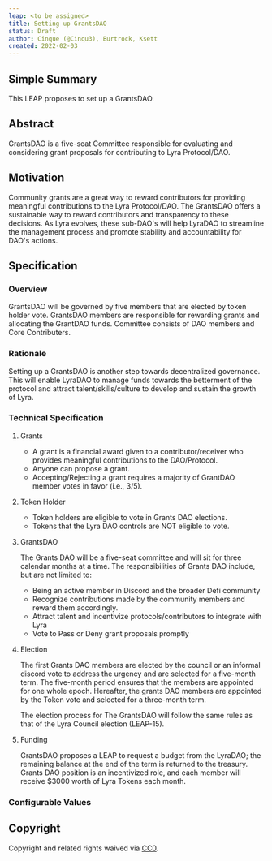 ```yaml
---
leap: <to be assigned>
title: Setting up GrantsDAO
status: Draft
author: Cinque (@Cinqu3), Burtrock, Ksett
created: 2022-02-03
---
```


<!--You can leave these HTML comments in your merged LEAP and delete the visible duplicate text guides, they will not appear and may be helpful to refer to if you edit it again. This is the suggested template for new LEAPs. Note that a LEAP number will be assigned by an editor. When opening a pull request to submit your LEAP, please use an abbreviated title in the filename, `leap-draft_title_abbrev.md`. The title should be 44 characters or less.-->

## Simple Summary
<!--"If you can't explain it simply, you don't understand it well enough." Simply describe the outcome the proposed changes intend to achieve. This should be non-technical and accessible to a casual community member.-->
This LEAP proposes to set up a GrantsDAO.

## Abstract
<!--A short (~200 word) description of the proposed change, the abstract should clearly describe the proposed change. This is what *will* be done if the LEAP is implemented, not *why* it should be done or *how* it will be done. If the LEAP proposes deploying a new contract, write, "we propose to deploy a new contract that will do x".-->
GrantsDAO is a five-seat Committee responsible for evaluating and considering grant proposals for contributing to Lyra Protocol/DAO.

##  Motivation
<!--This is the problem statement. This is the *why* of the LEAP. It should clearly explain *why* the current state of the protocol is inadequate. It is critical that you explain *why* the change is needed, if the LEAP proposes changing how something is calculated, you must address *why* the current calculation is inaccurate or wrong. This is not the place to describe how the LEAP will address the issue!-->
Community grants are a great way to reward contributors for providing meaningful contributions to the Lyra Protocol/DAO. The GrantsDAO offers a sustainable way to reward contributors and transparency to these decisions. As Lyra evolves, these sub-DAO's will help LyraDAO to streamline the management process and promote stability and accountability for DAO's actions.

## Specification

<!--The specification should describe the syntax and semantics of any new feature, there are five sections
1. Overview
2. Rationale
3. Technical Specification
4. Test Cases
5. Configurable Values
-->

### Overview
<!--This is a high level overview of *how* the LEAP will solve the problem. The overview should clearly describe how the new feature will be implemented.-->
GrantsDAO will be governed by five members that are elected by token holder vote. GrantsDAO members are responsible for rewarding grants and allocating the GrantDAO funds.
Committee consists of <number> DAO members and <number> Core Contributers.


### Rationale
Setting up a GrantsDAO is another step towards decentralized governance. This will enable LyraDAO to manage funds towards the betterment of the protocol and attract talent/skills/culture to develop and sustain the growth of Lyra.

### Technical Specification

1. Grants
    - A grant is a financial award given to a contributor/receiver who provides meaningful contributions to the DAO/Protocol.
	- Anyone can propose a grant.
	- Accepting/Rejecting a grant requires a majority of GrantDAO member votes in favor (i.e., 3/5).

2. Token Holder
	 - Token holders are eligible to vote in Grants DAO elections.
	 - Tokens that the Lyra DAO controls are NOT eligible to vote.

3. GrantsDAO

	The Grants DAO will be a five-seat committee and will sit for three calendar months at a time. The responsibilities of Grants DAO include, but are not limited to:
	- Being an active member in Discord and the broader Defi community
	- Recognize contributions made by the community members and reward them accordingly.
	- Attract talent and incentivize protocols/contributors to integrate with Lyra
	- Vote to Pass or Deny grant proposals promptly

4. Election

	The first Grants DAO members are elected by the council or an informal discord vote to address the urgency and are selected for a five-month term. The five-month period ensures that the members are appointed for one whole epoch.
	Hereafter, the grants DAO members are appointed by the Token vote and selected for a three-month term.

	The election process for The GrantsDAO will follow the same rules as that of the Lyra Council election (LEAP-15).

5. Funding

	GrantsDAO proposes a LEAP to request a budget from the LyraDAO; the remaining balance at the end of the term is returned to the treasury.
	Grants DAO position is an incentivized role, and each member will receive $3000 worth of Lyra Tokens each month.

### Configurable Values
<!--Please list all values configurable under this implementation.-->

## Copyright
Copyright and related rights waived via [CC0](https://creativecommons.org/publicdomain/zero/1.0/).
